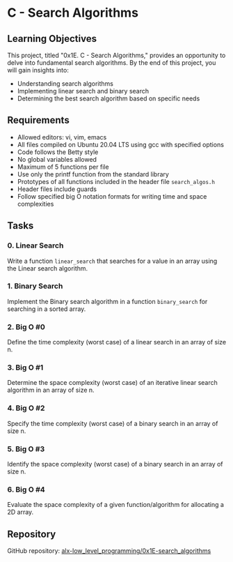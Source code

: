 # C - Search Algorithms

## Learning Objectives
This project, titled "0x1E. C - Search Algorithms," provides an opportunity to delve into fundamental search algorithms. By the end of this project, you will gain insights into:

- Understanding search algorithms
- Implementing linear search and binary search
- Determining the best search algorithm based on specific needs

## Requirements
- Allowed editors: vi, vim, emacs
- All files compiled on Ubuntu 20.04 LTS using gcc with specified options
- Code follows the Betty style
- No global variables allowed
- Maximum of 5 functions per file
- Use only the printf function from the standard library
- Prototypes of all functions included in the header file `search_algos.h`
- Header files include guards
- Follow specified big O notation formats for writing time and space complexities

## Tasks

### 0. Linear Search
Write a function `linear_search` that searches for a value in an array using the Linear search algorithm.

### 1. Binary Search
Implement the Binary search algorithm in a function `binary_search` for searching in a sorted array.

### 2. Big O #0
Define the time complexity (worst case) of a linear search in an array of size n.

### 3. Big O #1
Determine the space complexity (worst case) of an iterative linear search algorithm in an array of size n.

### 4. Big O #2
Specify the time complexity (worst case) of a binary search in an array of size n.

### 5. Big O #3
Identify the space complexity (worst case) of a binary search in an array of size n.

### 6. Big O #4
Evaluate the space complexity of a given function/algorithm for allocating a 2D array.

## Repository
GitHub repository: [alx-low_level_programming/0x1E-search_algorithms](link-to-your-repo)